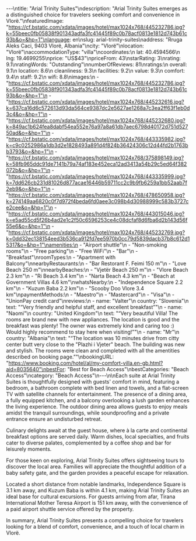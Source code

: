 ---\ntitle: "Arial Trinity Suites"\ndescription: "Arial Trinity Suites emerges as a distinguished choice for travelers seeking comfort and convenience in Vlorë."\nfeaturedImage: "https://cf.bstatic.com/xdata/images/hotel/max1024x768/445232786.jpg?k=55beec0fb05838f901343adfa3fc41445f89c0b78acf0813e1812d743b61c93b&o=&hp=1"\nlanguage: en\nslug: arial-trinity-suites\naddress: "Rruga Aleks Caci, 9403 Vlorë, Albania"\ncity: "Vlorë"\nlocation: "Vlorë"\naccommodationType: "villa"\ncoordinates:\n  lat: 40.4594566\n  lng: 19.4699255\nprice: "US$43"\npriceFrom: 43\nstarRating: 3\nrating: 9.1\nratingWords: "Outstanding"\nnumberOfReviews: 81\nratings:\n  overall: 9.1\n  location: 8.6\n  cleanliness: 9.3\n  facilities: 9.2\n  value: 9.3\n  comfort: 9.4\n  staff: 9.2\n  wifi: 8.8\nimages:\n  - "https://cf.bstatic.com/xdata/images/hotel/max1024x768/445232786.jpg?k=55beec0fb05838f901343adfa3fc41445f89c0b78acf0813e1812d743b61c93b&o=&hp=1"\n  - "https://cf.bstatic.com/xdata/images/hotel/max1024x768/445232616.jpg?k=637ca16d6c572613d93da564ce9387dc2e5627ae1268a7c3ea2ff63f1eb0d3c4&o=&hp=1"\n  - "https://cf.bstatic.com/xdata/images/hotel/max1024x768/445232680.jpg?k=849ac1b624fea8dabf54ea552e76a97a8a61db7aec6798d40172d751d52750ad&o=&hp=1"\n  - "https://cf.bstatic.com/xdata/images/hotel/max1024x768/443335982.jpg?k=c9c0252986a1db3d2e1828493a891d4f824b36424306c12d44fd2b1763bb3793&o=&hp=1"\n  - "https://cf.bstatic.com/xdata/images/hotel/max1024x768/375898149.jpg?k=58fb965ddc91de7141b79a74af183e452eca12ad3413a54b29c5ed64f382072b&o=&hp=1"\n  - "https://cf.bstatic.com/xdata/images/hotel/max1024x768/443335999.jpg?k=7dd626cb231d81026d877acae16446b59711cc2c9b9fb6259a1bb52aab7f2eb9&o=&hp=1"\n  - "https://cf.bstatic.com/xdata/images/hotel/max1024x768/478650958.jpg?k=274149aa6820c0f7d972f4beda6fd0aee3c098b4d30988999c583b3727ce2cee&o=&hp=1"\n  - "https://cf.bstatic.com/xdata/images/hotel/max1024x768/443015046.jpg?k=e5ad55cd5f26b4ad2e1c2f50c6596253ce4c08dcfaf8d6fba6d2b143d56f55e6&o=&hp=1"\n  - "https://cf.bstatic.com/xdata/images/hotel/max1024x768/445232769.jpg?k=0dd32ec138154eed3b536ca912fd7ee5970b0cc79d5839dacb37b8c612d15317&o=&hp=1"\namenities:\n  - "Airport shuttle"\n  - "Non-smoking rooms"\n  - "Free parking"\n  - "Free WiFi"\n  - "Bar"\n  - "Breakfast"\nroomTypes:\n  - "Apartment with Balcony"\nnearbyRestaurants:\n  - "Bar Restorant F. Feimi 150 m"\n  - "Love Beach 250 m"\nnearbyBeaches:\n  - "Vjetër Beach 250 m"\n  - "Vlore Beach 2.3 km"\n  - "Ri Beach 3.4 km"\n  - "Narta Beach 4.3 km"\n  - "Beach at Government Villas 4.6 km"\nwhatsNearby:\n  - "Independence Square 2.2 km"\n  - "Kuzum Baba 2.2 km"\n  - "Scooby Doo Vlore 3.4 km"\npaymentMethods:\n  - "Maestro"\n  - "Mastercard"\n  - "Visa"\n  - "UnionPay credit card"\nreviews:\n  - name: "Valter"\n    country: "Slovenia"\n    text: "“Very friendly and helpful staff, and excellent breakfast”"\n  - name: "Naomi"\n    country: "United Kingdom"\n    text: "“Very beautiful Villa! The rooms are brand new with new appliances. The location is good and the breakfast was plenty! The owner was extremely kind and caring too :)
Would highly recommend to stay here when visiting!”"\n  - name: "Mr"\n    country: "Albania"\n    text: "“The location was 10 minutes drive from citty center butt very close to the \"Plazhi i Vjeter\" beach. The building was new and stylish. The rooms were clean and completed with all the amentities described on booking page.”"\nbookingURL: "https://www.booking.com/hotel/al/my-comfort-villa.en-gb.html?aid=8035640"\nbestFor: "Best for Beach Access"\nbestCategories: "Beach Access"\ncategory: "Beach Access"\n---\n\nEach suite at Arial Trinity Suites is thoughtfully designed with guests' comfort in mind, featuring a bedroom, a bathroom complete with bed linen and towels, and a flat-screen TV with satellite channels for entertainment. The presence of a dining area, a fully equipped kitchen, and a balcony overlooking a lush garden enhances the living experience. The outdoor dining area allows guests to enjoy meals amidst the tranquil surroundings, while soundproofing and a private entrance ensure an undisturbed retreat.

Culinary delights await at the guest house, where à la carte and continental breakfast options are served daily. Warm dishes, local specialties, and fruits cater to diverse palates, complemented by a coffee shop and bar for leisurely moments.

For those keen on exploring, Arial Trinity Suites offers sightseeing tours to discover the local area. Families will appreciate the thoughtful addition of a baby safety gate, and the garden provides a peaceful escape for relaxation.

Located a short distance from notable landmarks, Independence Square is 3.1 km away, and Kuzum Baba is within 4.1 km, making Arial Trinity Suites an ideal base for cultural excursions. For guests arriving from afar, Tirana International Mother Teresa Airport is 151 km away, with the convenience of a paid airport shuttle service offered by the property.

In summary, Arial Trinity Suites presents a compelling choice for travelers looking for a blend of comfort, convenience, and a touch of local charm in Vlorë.